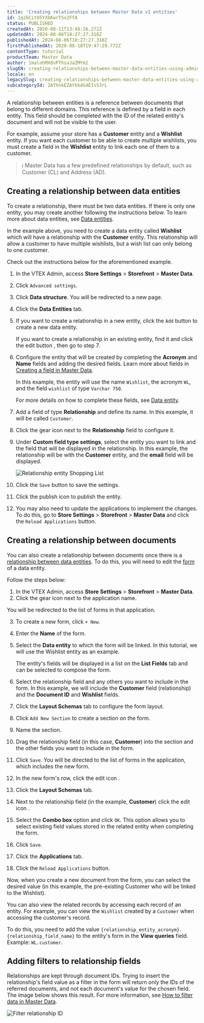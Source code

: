 ```yaml
---
title: 'Creating relationships between Master Data v1 entities'
id: 1qzbCit8SYXbKwrT5x2FfA
status: PUBLISHED
createdAt: 2020-08-11T13:48:26.272Z
updatedAt: 2024-08-06T18:27:27.318Z
publishedAt: 2024-08-06T18:27:27.318Z
firstPublishedAt: 2020-08-18T19:47:29.772Z
contentType: tutorial
productTeam: Master Data
author: 1malnhMX0vPThsaJaZMYm2
slugEN: creating-relationships-between-master-data-entities-using-admin
locale: en
legacySlug: creating-relationships-between-master-data-entities-using-admin
subcategoryId: 2AThnkEZAYbk4G4EIs53rL
---
```


A relationship between entities is a reference between documents that belong to different domains. This reference is defined by a field in each entity. This field should be completed with the ID of the related entity's document and will not be visible to the user.

For example, assume your store has a **Customer** entity and a **Wishlist** entity. If you want each customer to be able to create multiple wishlists, you must create a field in the **Wishlist** entity to link each one of them to a customer. 

>ℹ️ Master Data has a few predefined relationships by default, such as Customer (CL) and Address (AD).

## Creating a relationship between data entities

To create a relationship, there must be two data entities. If there is only one entity, you may create another following the instructions below. To learn more about data entities, see [Data entities](https://help.vtex.com/en/tutorial/data-entity--tutorials_1265).

In the example above, you need to create a data entity called **Wishlist** which will have a relationship with the **Customer** entity. This relationship will allow a customer to have multiple wishlists, but a wish list can only belong to one customer.

Check out the instructions below for the aforementioned example.

1. In the VTEX Admin, access **Store Settings** > **Storefront** > **Master Data**.
2. Click `Advanced settings`.  
3. Click **Data structure**. You will be redirected to a new page.
4. Click the **Data Entities** tab.
5. If you want to create a relationship in a new entity, click the `Add` button to create a new data entity.

   If you want to create a relationship in an existing entity, find it and click the edit button <i class="fas fa-edit"></i>, then go to step 7. 

6. Configure the entity that will be created by completing the **Acronym** and **Name** fields and adding the desired fields. Learn more about fields in [Creating a field in Master Data](https://help.vtex.com/en/tutorial/como-crio-um-campo-no-master-data--frequentlyAskedQuestions_1829).

   In this example, the entity will use the name `Wishlist`, the acronym `WL`, and the field `wishlist` of type `Varchar 750`.

   For more details on how to complete these fields, see [Data entity](https://help.vtex.com/en/tutorial/data-entity--tutorials_1265). 

7. Add a field of type **Relationship** and define its name. In this example, it will be called `Customer`.
8. Click the gear icon <i class="fas fa-cog"></i> next to the **Relationship** field to configure it.
9. Under **Custom field type settings**, select the entity you want to link and the field that will be displayed in the relationship. In this example, the relationship will be with the **Customer** entity, and the **email** field will be displayed.

   ![Relationship entity Shopping List](//images.ctfassets.net/alneenqid6w5/3YjtdLHluQz9ve11TkmylY/353fce7d63dcb871aad6b426723738c7/Lista_Compras_Relacionamento_EN.png)

10. Click the `Save` button to save the settings.
11. Click the publish icon <i class="fas fa-save"></i> to publish the entity.
12. You may also need to update the applications to implement the changes. To do this, go to **Store Settings** > **Storefront** > **Master Data** and click the `Reload Applications` button.

## Creating a relationship between documents

You can also create a relationship between documents once there is a [relationship between data entities](#creating-a-relationship-between-data-entities). To do this, you will need to edit the [form](https://help.vtex.com/en/tutorial/creating-form-in-master-data--tutorials_1047) of a data entity.

Follow the steps below:

1. In the VTEX Admin, access **Store Settings** > **Storefront** > **Master Data**.
2. Click the gear icon <i class="fas fa-cog"></i> next to the application name.

 You will be redirected to the list of forms in that application.

3. To create a new form, click `+ New`.
4. Enter the **Name** of the form.
5. Select the **Data entity** to which the form will be linked. In this tutorial, we will use the Wishlist entity as an example.

   The entity's fields will be displayed in a list on the **List Fields** tab and can be selected to compose the form.

6. Select the relationship field and any others you want to include in the form. In this example, we will include the **Customer** field (relationship) and the **Document ID** and **Wishlist** fields.
7. Click the **Layout Schemas** tab to configure the form layout.
8. Click `Add New Section` to create a section on the form.
9. Name the section.
10. Drag the relationship field (in this case, **Customer**) into the section and the other fields you want to include in the form.
11. Click `Save`. You will be directed to the list of forms in the application, which includes the new form.
12. In the new form's row, click the edit icon <i class="fas fa-edit"></i>.
13. Click the **Layout Schemas** tab.
14. Next to the relationship field (in the example, **Customer**) click the edit icon <i class="fas fa-edit"></i>.
15. Select the **Combo box** option and click `OK`. This option allows you to select existing field values stored in the related entity when completing the form.
16. Click `Save`.
17. Click the **Applications** tab.
18. Click the `Reload Applications` button.

Now, when you create a new document from the form, you can select the desired value (in this example, the pre-existing Customer who will be linked to the Wishlist).

You can also view the related records by accessing each record of an entity. For example, you can view the `Wishlist` created by a `Customer` when accessing the customer's record.

To do this, you need to add the value `{relationship_entity_acronym}.{relationship_field_name}` to the entity's form in the **View queries** field. Example: `WL.customer`.

## Adding filters to relationship fields

Relationships are kept through document IDs. Trying to insert the relationship's field value as a filter in the form will return only the IDs of the referred documents, and not each document's value for the chosen field. The image below shows this result. For more information, see [How to filter data in Master Data](https://help.vtex.com/en/tutorial/filtering-data-on-master-data--tutorials_778).

![Filter relationship ID](//images.ctfassets.net/alneenqid6w5/4O1qpGWOrnnM3Zzmyqzymu/cc8c2639c1f1c806c97392e7a97da165/filters-en.png)
